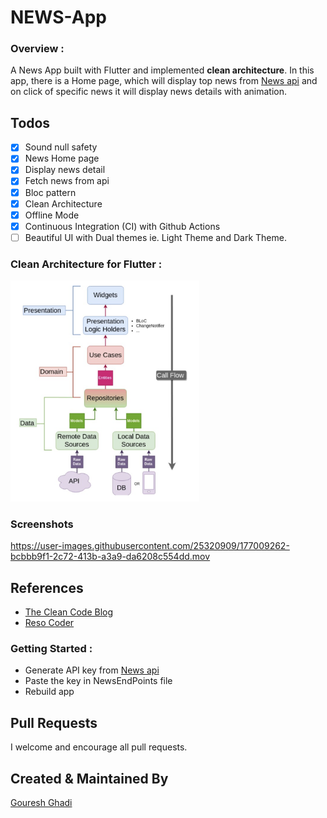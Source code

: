 # NEWS-App 

### Overview :
A News App built with Flutter and implemented **clean architecture**. In this app, there is a Home page, which will display top news from <a href="https://newsapi.org/">News api</a> and on click of specific news it will display news details with animation.


## Todos
- [x] Sound null safety
- [x] News Home page
- [x] Display news detail
- [x] Fetch news from api
- [x] Bloc pattern
- [x] Clean Architecture
- [x] Offline Mode
- [x] Continuous Integration (CI) with Github Actions
- [ ] Beautiful UI with Dual themes ie. Light Theme and Dark Theme.

### Clean Architecture for Flutter : 

<img src="./screenshots/clean_architecture.png" style="width: 60%;"/>

### Screenshots

https://user-images.githubusercontent.com/25320909/177009262-bcbbb9f1-2c72-413b-a3a9-da6208c554dd.mov


## References
* [The Clean Code Blog](https://blog.cleancoder.com/uncle-bob/2012/08/13/the-clean-architecture.html)
* [Reso Coder](https://resocoder.com/2019/08/27/flutter-tdd-clean-architecture-course-1-explanation-project-structure/)


### Getting Started :
 * Generate API key from <a href="https://newsapi.org/">News api</a>
 * Paste the key in NewsEndPoints file
 * Rebuild app

## Pull Requests
I welcome and encourage all pull requests.

## Created & Maintained By
[Gouresh Ghadi](https://github.com/G0uresh) 
